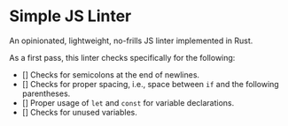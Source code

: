 # Simple JS Linter
An opinionated, lightweight, no-frills JS linter implemented in Rust.

As a first pass, this linter checks specifically for the following:

 - [] Checks for semicolons at the end of newlines.
 - [] Checks for proper spacing, i.e., space between `if` and the following
 parentheses.
 - [] Proper usage of `let` and `const` for variable declarations.
 - [] Checks for unused variables.
